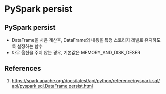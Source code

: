 # PySpark persist

## PySpark persist

- DataFrame을 처음 계산후, DataFrame의 내용을 특정 스토리지 레벨로 유지하도록 설정하는 함수
- 아무 옵션을 주지 않는 경우, 기본값은 MEMORY_AND_DISK_DESER

## References

1. https://spark.apache.org/docs/latest/api/python/reference/pyspark.sql/api/pyspark.sql.DataFrame.persist.html
